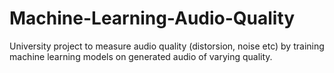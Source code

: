# Machine-Learning-Audio-Quality
University project to measure audio quality (distorsion, noise etc) by training machine learning models on generated audio of varying quality.

